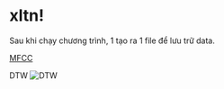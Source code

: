 # xltn!
Sau khi chạy chương trình, 1 tạo ra 1 file để lưu trữ data.

[MFCC](https://user-images.githubusercontent.com/63505547/167770492-dfc1348c-8367-414a-a2de-438832f63aa4.png)

DTW
![DTW](https://user-images.githubusercontent.com/63505547/172558763-ff0b1650-a205-4d20-abf1-c2548611f34d.png)

